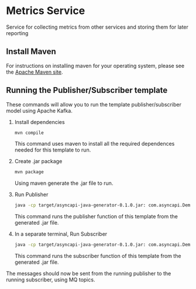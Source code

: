 # Metrics Service

Service for collecting metrics from other services and storing them for later reporting

## Install Maven
For instructions on installing maven for your operating system, please see the [Apache Maven site](https://maven.apache.org/install.html).

## Running the Publisher/Subscriber template
These commands will allow you to run the template publisher/subscriber model using Apache Kafka.

1. Install dependencies
    ```sh
    mvn compile
    ```

    This command uses maven to install all the required dependences needed for this template to run.


2. Create .jar package
    ```sh
    mvn package
    ```
    Using maven generate the .jar file to run.

3. Run Publisher
    ```sh
    java -cp target/asyncapi-java-generator-0.1.0.jar: com.asyncapi.DemoProducer
    ```

    This command runs the publisher function of this template from the generated .jar file.


4. In a separate terminal, Run Subscriber
    ```sh
    java -cp target/asyncapi-java-generator-0.1.0.jar: com.asyncapi.DemoSubscriber
    ```

    This command runs the subscriber function of this template from the generated .jar file.


The messages should now be sent from the running publisher to the running subscriber, using MQ topics.
    